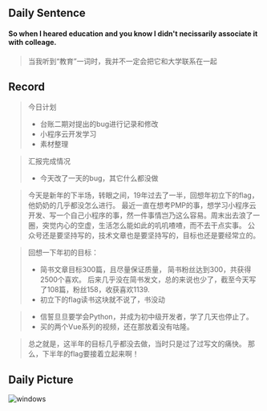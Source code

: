 ## Daily Sentence
#### So when I heared  education and you know I didn't necissarily associate it with colleage.
> 当我听到“教育”一词时，我并不一定会把它和大学联系在一起

## Record
> 今日计划
> + 台账二期对提出的bug进行记录和修改
> + 小程序云开发学习
> + 素材整理

> 汇报完成情况
> + 今天改了一天的bug，其它什么都没做 

> 今天是新年的下半场，转眼之间，19年过去了一半，回想年初立下的flag，他奶奶的几乎都没怎么进行。
> 最近一直在想考PMP的事，想学习小程序云开发、写一个自己小程序的事，然一件事情岂乃这么容易。周末出去浪了一圈，突觉内心的空虚，生活怎么能如此的叽叽喳喳，而不去干点实事。
> 公众号还是要坚持写的，技术文章也是要坚持写的，目标也还是要经常立的。

> 回想一下年初的目标：
> + 简书文章目标300篇，且尽量保证质量， 简书粉丝达到300，共获得2500个喜欢。
>   后来几乎没在简书发文，总的来说也少了，截至今天写了108篇，粉丝158，收获喜欢1139.
> + 初立下的flag读书这块就不说了，书没动

> + 信誓旦旦要学会Python，并成为初中级开发者，学了几天也停止了。
> + 买的两个Vue系列的视频，还在那放着没有咕隆。

> 总之就是，这半年的目标几乎都没去做，当时只是过了过写文的痛快。
> 那么，下半年的flag要接着立起来啊！

##  Daily Picture
![windows](https://github.com/liugezhou/liugezhouImage/blob/master/Diary/2019/06/windows0701.png)






